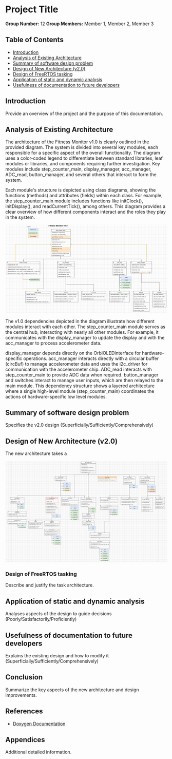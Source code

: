 # Project Title
**Group Number:** 12
**Group Members:** Member 1, Member 2, Member 3

## Table of Contents
- [Introduction](#introduction)
- [Analysis of Existing Architecture](#analysis-of-existing-architecture)
- [Summary of software design problem](#summary-of-software-design-problem)
- [Design of New Architecture (v2.0)](#design-of-new-architecture-v20)
- [Design of FreeRTOS tasking](#design-of-freertos-tasking)
- [Application of static and dynamic analysis](#application-of-static-and-dynamic-analysis)
- [Usefulness of documentation to future developers](#usefulness-of-documentation-to-future-developers)

## Introduction
Provide an overview of the project and the purpose of this documentation.

## Analysis of Existing Architecture

The architecture of the Fitness Monitor v1.0 is clearly outlined in the provided diagram. The system is divided into several key modules, each responsible for a specific aspect of the overall functionality. The diagram uses a color-coded legend to differentiate between standard libraries, leaf modules or libraries, and components requiring further investigation. Key modules include step_counter_main, display_manager, acc_manager, ADC_read, button_manager, and several others that interact to form the system.

Each module's structure is depicted using class diagrams, showing the functions (methods) and attributes (fields) within each class. For example, the step_counter_main module includes functions like initClock(), initDisplay(), and readCurrentTick(), among others. This diagram provides a clear overview of how different components interact and the roles they play in the system.

![v1.0 Architecture Diagram](system_diagram_v1.png)

The v1.0 dependencies depicted in the diagram illustrate how different modules interact with each other. The step_counter_main module serves as the central hub, interacting with nearly all other modules. For example, it communicates with the display_manager to update the display and with the acc_manager to process accelerometer data.

display_manager depends directly on the OrbiOLEDInterface for hardware-specific operations.
acc_manager interacts directly with a circular buffer (circBuf) to manage accelerometer data and uses the i2c_driver for communication with the accelerometer chip.
ADC_read interacts with step_counter_main to provide ADC data when required.
button_manager and switches interact to manage user inputs, which are then relayed to the main module.
This dependency structure shows a layered architecture where a single high-level module (step_counter_main) coordinates the actions of hardware-specific low level modules.


## Summary of software design problem
Specifies the v2.0 design (Superficially/Sufficiently/Comprehensively)


## Design of New Architecture (v2.0)
The new architecture takes a 

![v2.0 Architecture Diagram](system_diagram_v2.png)


### Design of FreeRTOS tasking
Describe and justify the task architecture.

<!-- ### Example Code Snippet
```c
// Example FreeRTOS task creation
xTaskCreate(TaskFunction, "TaskName", stackSize, NULL, priority, &taskHandle);

![Class Diagram](path_to_class_diagram.png) -->

## Application of static and dynamic analysis
Analyses aspects of the design to guide decisions (Poorly/Satisfactorily/Proficiently)


## Usefulness of documentation to future developers
Explains the existing design and how to modify it (Superficially/Sufficiently/Comprehensively)



## Conclusion
Summarize the key aspects of the new architecture and design improvements.

## References
- [Doxygen Documentation](https://www.doxygen.nl/)

## Appendices
Additional detailed information.
